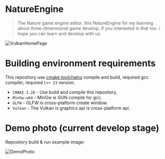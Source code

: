 # NatureEngine

> The Nature game engine editor. this NatureEngine for my learning about three-dimensional game develop, if you interested in that too. i hope you can learn and develop with us.

![VulkanHomePage](https://github.com/bit-fashion/NatureEngine/blob/master/Doc/VulkanHomePage.png)

# Building environment requirements

This repository use [cmake toolchains](https://cmake.org/) compile and build, required gcc compiler, required `C++ 23` version.

- `CMAKE 3.26` - Use build and compile this repository.
- `MinGw-w64` - MinGw is GUN compile for gcc.
- `GLFW` - GLFW is cross-platform create window.
- `Vulkan` - The Vulkan is graphics api is cross-platform api.

# Demo photo (current develop stage)

Repository build & run example image:

![DemoPhoto](https://github.com/bit-fashion/NatureEngine/blob/master/Doc/DemoPhoto.png)
